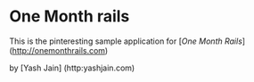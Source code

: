 # One Month rails

This is the pinteresting sample application for
[*One Month Rails*] (http://onemonthrails.com)

by [Yash Jain] (http:yashjain.com)